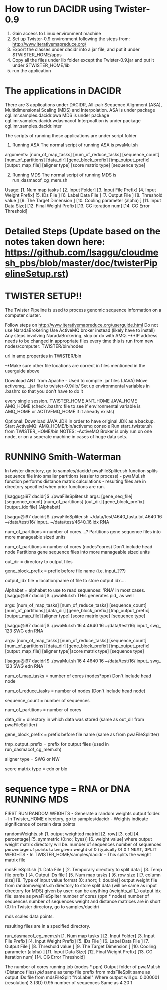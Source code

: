 How to run DACIDR using Twister-0.9
======
1) Gain access to Linux environment machine
2) Set up Twister-0.9 environment following the steps from: http://www.iterativemapreduce.org/
3) Export the classes under dacidr into a jar file, and put it under $TWISTER_HOME/apps
4) Copy all the files under lib folder except the Twister-0.9.jar and put it under $TWISTER_HOME/lib
5) run the application

The applications in DACIDR
======
There are 3 applications under DACIDR, All-pair Sequence Alignment (ASA), Multidimensional Scaling (MDS) and Interpolation.
ASA is under package cgl.imr.samples.dacidr.pwa
MDS is under package cgl.imr.samples.dacidr.wdasmacof
Interpoaltion is under package cgl.imr.samples.dacidr.inter

The scripts of running these applications are under script folder

1) Running ASA
The normal script of running ASA is pwaMul.sh

arguments: [num_of_map_tasks] [num_of_reduce_tasks] [sequence_count] [num_of_partitions] [data_dir] [gene_block_prefix] 
            [tmp_output_prefix] [output_map_file] [aligner type] [score matrix type] [sequence type]

2) Running MDS
The normal script of running MDS is run_dasmacof_cg_mem.sh

Usage: [1. Num map tasks ] [2. Input Folder] [3. Input File Prefix] [4. Input Weight Prefix] [5. IDs File ] 
        [6. Label Data File ] [7. Output File ] [8. Threshold value ] [9. The Target Dimension ] [10. Cooling parameter (alpha) ]
        [11. Input Data Size] [12. Final Weight Prefix] [13. CG iteration num] [14. CG Error Threshold]

Detailed Steps (Update based on the notes taken down here:
https://github.com/lsaggu/cloudmesh_pbs/blob/master/doc/twisterPipelineSetup.rst)
====
TWISTER SETUP!!
===
The Twister Pipeline is used to process genomic sequence information on a computer cluster.

Follow steps on http://www.iterativemapreduce.org/userguide.html
Do not use NaradaBrokering
Use ActiveMQ broker instead (likely have to install)
Any steps involving NaradaBrokering, skip or do with AMQ.
-**IP address needs to be changed in appropriate files every time this
is run from new nodes/computer:
TWISTER/bin/nodes

url in amq.properties in TWISTER/bin

-*Make sure other file locations are correct in files mentioned in the userguide above

Download ANT from Apache - Used to compile .jar files (JAVA)
Move activemq.....jar file to twister-0.9/lib/
Set up environmental variables in .bashrc so that you don't have to do it

every single session.
TWISTER_HOME
ANT_HOME
JAVA_HOME
AMQ_HOME (check .bashrc file to see if environmental variable is
AMQ_HOME or ACTIVEMQ_HOME if it already exists)

Optional: Download JAVA JDK in order to have original JDK as a backup.
Start ActiveMQ: AMQ_HOME/bin/activemq console
Run start_twister.sh from TWISTER_HOME/bin
NOTES:
-ActiveMQ Broker is only run on one node, or on a seperate machine in cases of huge data sets.

RUNNING Smith-Waterman
===
In twister directory, go to samples/dacidr/
pwaFileSpliter.sh function splits sequence file into smaller partitions
(easier to process) - pwaMul.sh function performs distance matrix calculations - resulting files are in directory specified when prior functions are run.

[lsaggu@i97 dacidr]$ ./pwaFileSpliter.sh args: [gene_seq_file] [sequence_count] [num_of_partitions] [out_dir] [gene_block_prefix] [output_idx file] [Alphabet]

[lsaggu@i97 dacidr]$ ./pwaFileSpliter.sh ~/data/test/4640_fasta.txt 4640 16 ~/data/test/16/ input_ ~/data/test/4640_16.idx RNA

num_of_partitions = number of cores....? Partitions gene sequence files into more manageable sized units

num_of_partitions = number of cores (nodes*cores) Don't include head node Partitions gene sequence files into more manageable sized units

out_dir = directory to output files

gene_block_prefix = prefix before file name (i.e. input_???)

output_idx file = location/name of file to store output idx....

Alphabet = alphabet to use to read sequences: 'RNA' in most cases.
[lsaggu@i97 dacidr]$ ./pwaMul.sh THis generates pid_ as well

args: [num_of_map_tasks] [num_of_reduce_tasks] [sequence_count] [num_of_partitions] [data_dir] [gene_block_prefix] [tmp_output_prefix] [output_map_file] [aligner type] [score matrix type] [sequence type]

[lsaggu@i97 dacidr]$ ./pwaMul.sh 16 4 4640 16 ~/data/test/16/ input_ swg_ 123 SWG edn RNA

args: [num_of_map_tasks] [num_of_reduce_tasks] [sequence_count] [num_of_partitions] [data_dir] [gene_block_prefix] [tmp_output_prefix] [output_map_file] [aligner type][score matrix type] [sequence type]

[lsaggu@i97 dacidr]$ ./pwaMul.sh 16 4 4640 16 ~/data/test/16/ input_ swg_ 123 SWG edn RNA

num_of_map_tasks = number of cores (nodes*ppn) Don't include head node

num_of_reduce_tasks = number of nodes (Don't include head node)

sequence_count = number of sequences

num_of_partitions = number of cores

data_dir = directory in which data was stored (same as out_dir from pwaFileSplitter)

gene_block_prefix = prefix before file name (same as from pwaFileSplitter)

tmp_output_prefix = prefix for output files (used in run_dasmacof_cg_mem.sh)

aligner type = SWG or NW

score matrix type = edn or blo

sequence type = RNA or DNA
RUNNING MDS
===
FIRST RUN RANDOM WEIGHTS - Generate a random weights output folder. - In Twister_HOME directory, go to samples/dacidr - Weights indicate significance of certain data points

randomWeights.sh [1. output weighted matrix] [2. row] [3. col]
[4. percentage] [5. symmetric (0:no; 1:yes)] [6. weight value]
where output weight matrix directory will be.
number of sequences
number of sequences
percentage of points to be given weight of 0 (typically 0)
0
1
NEXT, SPLIT WEIGHTS - In TWISTER_HOME/samples/dacidr - This splits the weight matrix file

mdsFileSplit.sh [1. Data File ] [2. Temporary directory to split data ]
[3. Temp file prefix ] [4. Output IDs file ] [5. Num map tasks ] [6. row size ] [7. column size] [8. Type of input value format (0: short; 1: double)]
output weight file from randomweights.sh
directory to store split data (will be same as input directory for MDS)
given by user: can be anything (weights_all1_)
output idx file: same as pwaFileSpliter
number of cores (ppn * nodes)
number of sequences
number of sequences
weight and distance matrices are in short (0)
In Twister directory, go to samples/dacidr/

mds scales data points.

resulting files are in a specified directory.

run_dasmacof_cg_mem.sh [1. Num map tasks ] [2. Input Folder]
[3. Input File Prefix] [4. Input Weight Prefix] [5. IDs File ] [6. Label Data File ] [7. Output File ] [8. Threshold value ] [9. The Target Dimension ] [10. Cooling parameter (alpha) ] [11. Input Data Size] [12. Final Weight Prefix] [13. CG iteration num] [14. CG Error Threshold]

The number of cores running job (nodes * ppn)
Output folder of pwaMul.sh (Distance files)
<Output prefix from pwaMul>_pid_
same as temp file prefix from mdsFileSplit
same as output IDs file from mdsFileSplit
"NoLabel"
Where output will go.
0.000001 (resolution)
3 (3D)
0.95
number of sequences
Same as 4
20
1
